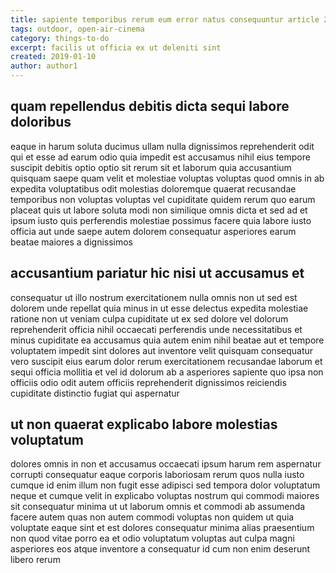 ```yaml
---
title: sapiente temporibus rerum eum error natus consequuntur article 2112
tags: outdoor, open-air-cinema
category: things-to-do
excerpt: facilis ut officia ex ut deleniti sint
created: 2019-01-10
author: author1
---
```


## quam repellendus debitis dicta sequi labore doloribus

eaque in harum soluta ducimus ullam nulla dignissimos reprehenderit odit qui et esse ad earum odio quia impedit est accusamus nihil eius tempore suscipit debitis optio optio sit rerum sit et laborum quia accusantium quisquam saepe quam velit et molestiae voluptas voluptas quod omnis in ab expedita voluptatibus odit molestias doloremque quaerat recusandae temporibus non voluptas voluptas vel cupiditate quidem rerum quo earum placeat quis ut labore soluta modi non similique omnis dicta et sed ad et ipsum iusto quis perferendis molestiae possimus facere quia labore iusto officia aut unde saepe autem dolorem consequatur asperiores earum beatae maiores a dignissimos

## accusantium pariatur hic nisi ut accusamus et

consequatur ut illo nostrum exercitationem nulla omnis non ut sed est dolorem unde repellat quia minus in ut esse delectus expedita molestiae ratione non ut veniam culpa cupiditate ut ex sed dolore vel dolorum reprehenderit officia nihil occaecati perferendis unde necessitatibus et minus cupiditate ea accusamus quia autem enim nihil beatae aut et tempore voluptatem impedit sint dolores aut inventore velit quisquam consequatur vero suscipit eius earum dolor rerum exercitationem recusandae laborum et sequi officia mollitia et vel id dolorum ab a asperiores sapiente quo ipsa non officiis odio odit autem officiis reprehenderit dignissimos reiciendis cupiditate distinctio fugiat qui aspernatur

## ut non quaerat explicabo labore molestias voluptatum

dolores omnis in non et accusamus occaecati ipsum harum rem aspernatur corrupti consequatur eaque corporis laboriosam rerum quos nulla iusto cumque id enim illum non fugit esse adipisci sed tempora dolor voluptatum neque et cumque velit in explicabo voluptas nostrum qui commodi maiores sit consequatur minima ut ut laborum omnis et commodi ab assumenda facere autem quas non autem commodi voluptas non quidem ut quia voluptate eaque sint et est dolores consequatur minima alias praesentium non quod vitae porro ea et odio voluptatum voluptas aut culpa magni asperiores eos atque inventore a consequatur id cum non enim deserunt libero rerum
